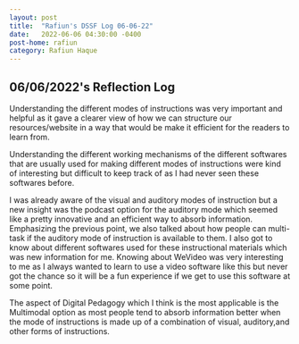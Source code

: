 ```yaml
---
layout: post
title:  "Rafiun's DSSF Log 06-06-22"
date:   2022-06-06 04:30:00 -0400
post-home: rafiun
category: Rafiun Haque
---
```

## 06/06/2022's Reflection Log

Understanding the different modes of instructions was very important and helpful as it gave a clearer view of how we can structure our resources/website in a way that would be make it efficient for the readers to learn from. 

Understanding the different working mechanisms of the different softwares that are usually used for making different modes of instructions were kind of interesting but difficult to keep track of as I had never seen these softwares before.

I was already aware of the visual and auditory modes of instruction but a new insight was the podcast option for the auditory mode which seemed like a pretty innovative and an efficient way to absorb information. Emphasizing the previous point, we also talked about how people can multi-task if the auditory mode of instruction is available to them. I also got to know about different softwares used for these instructional materials which was new information for me. Knowing about WeVideo was very interesting to me as I always wanted to learn to use a video software like this but never got the chance so it will be a fun experience if we get to use this software at some point.

The aspect of Digital Pedagogy which I think is the most applicable is the Multimodal option as most people tend to absorb information better when the mode of instructions is made up of a combination of visual, auditory,and other forms of instructions. 



